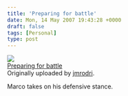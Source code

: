 ```yaml
---
title: 'Preparing for battle'
date: Mon, 14 May 2007 19:43:28 +0000
draft: false
tags: [Personal]
type: post
---
```


[![](http://farm1.static.flickr.com/212/498167571_0948337e45_m.jpg)](http://www.flickr.com/photos/jmrodri/498167571/ "photo sharing")  
[Preparing for battle](http://www.flickr.com/photos/jmrodri/498167571/)  
Originally uploaded by [jmrodri](http://www.flickr.com/people/jmrodri/).

Marco takes on his defensive stance.